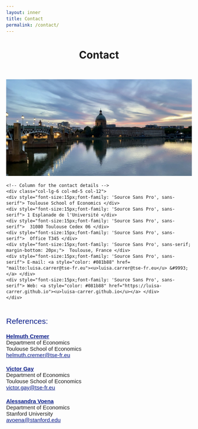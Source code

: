 ```yaml
---
layout: inner
title: Contact
permalink: /contact/
---
```


<head>
<link rel="shortcut icon" type="image/png" href="/favicon2.png">
</head>

# <center> Contact </center>

<p>&nbsp;
</p>

<div class="row">
    <!-- Column for the figure -->
    <div class="col-lg-5 col-md-4 col-12">
        <img src="Tolosa_horizontal.jpg" alt="Luisa Carrer" class="img-fluid" style="max-width: 100%;">
    </div>
    
    <!-- Column for the contact details -->
    <div class="col-lg-6 col-md-5 col-12">
    <div style="font-size:15px;font-family: 'Source Sans Pro', sans-serif"> Toulouse School of Economics </div>
    <div style="font-size:15px;font-family: 'Source Sans Pro', sans-serif"> 1 Esplanade de l'Université </div>
    <div style="font-size:15px;font-family: 'Source Sans Pro', sans-serif">  31080 Toulouse Cedex 06 </div>
    <div style="font-size:15px;font-family: 'Source Sans Pro', sans-serif">  Office T345 </div>
    <div style="font-size:15px;font-family: 'Source Sans Pro', sans-serif; margin-bottom: 20px;">  Toulouse, France </div>
    <div style="font-size:15px;font-family: 'Source Sans Pro', sans-serif"> E-mail: <a style="color: #081b88" href= "mailto:luisa.carrer@tse-fr.eu"><u>luisa.carrer@tse-fr.eu</u> &#9993;</a> </div>
    <div style="font-size:15px;font-family: 'Source Sans Pro', sans-serif"> Web: <a style="color: #081b88" href="https://luisa-carrer.github.io"><u>luisa-carrer.github.io</u></a> </div>
    </div>
</div>

<p>&nbsp;
</p>

<div style="; font-size: 21px; font-family: 'Source Sans Pro', sans-serif; color: #081b88;">References:</div>

<div class="row">
    <div class="col-12 col-md-4 mb-sm-4" style="font-size:15px;font-family: 'Source Sans Pro', sans-serif; margin-top: 20px;">
        <strong><a style="color: #081b88" href="https://www.tse-fr.eu/people/helmuth-cremer" target="_blank"><u>Helmuth Cremer</u></a></strong>
        <br>Department of Economics
        <br>Toulouse School of Economics
        <br><a style="color: #081b88" href="mailto:helmuth.cremer@tse-fr.eu">helmuth.cremer@tse-fr.eu</a>
    </div>
    <div class="col-12 col-md-4 mb-sm-4" style="font-size:15px;font-family: 'Source Sans Pro', sans-serif; margin-top: 20px;">
        <strong><a style="color: #081b88" href="https://victorgay.netlify.app/" target="_blank"><u>Victor Gay</u></a></strong>
        <br>Department of Economics
        <br>Toulouse School of Economics
        <br><a style="color: #081b88" href="mailto:victor.gay@tse-fr.eu">victor.gay@tse-fr.eu</a>
    </div>
    <div class="col-12 col-md-4 mb-sm-4" style="font-size:15px;font-family: 'Source Sans Pro', sans-serif; margin-top: 20px;">
        <strong><a style="color: #081b88" href="https://avoena.people.stanford.edu/" target="_blank"><u>Alessandra Voena</u></a></strong>
        <br>Department of Economics
        <br>Stanford University
        <br><a style="color: #081b88" href="mailto:avoena@stanford.edu">avoena@stanford.edu</a>
    </div>
</div>










